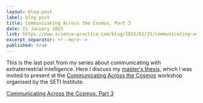 ```yaml
---
layout: blog-post
label: blog-post
title: Communicating Across the Cosmos, Part 3
date: 21 January 2015
link: https://www.science-practice.com/blog/2015/01/21/communicating-across-the-cosmos-3/
excerpt_separator: <!--more-->
published: true
---
```


This is the last post from my series about communicating with extraterrestrial intelligence. Here I discuss my [master's thesis](https://www.researchgate.net/publication/277892123_Lingua_Extraterrestris), which I was invited to present at the [Communicating Across the Cosmos](https://communicating.seti.org/) workshop organised by the SETI Institute.
<!--more-->
[Communicating Across the Cosmos, Part 3](https://www.science-practice.com/blog/2015/01/21/communicating-across-the-cosmos-3/)

